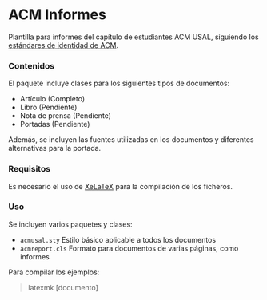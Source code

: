 # ACM Informes

Plantilla para informes del capítulo de estudiantes ACM USAL, siguiendo los [estándares de identidad de ACM](http://identitystandards.acm.org/).

### Contenidos

El paquete incluye clases para los siguientes tipos de documentos:

- Artículo (Completo)
- Libro (Pendiente)
- Nota de prensa (Pendiente)
- Portadas (Pendiente)

Además, se incluyen las fuentes utilizadas en los documentos y diferentes alternativas para la portada.

### Requisitos

Es necesario el uso de [XeLaTeX](https://en.wikipedia.org/wiki/XeTeX) para la compilación de los ficheros.

### Uso

Se incluyen varios paquetes y clases:

- `acmusal.sty` Estilo básico aplicable a todos los documentos
- `acmreport.cls` Formato para documentos de varias páginas, como informes

Para compilar los ejemplos:

> latexmk [documento]


